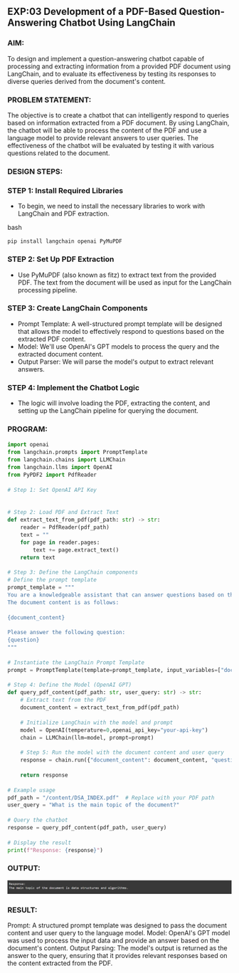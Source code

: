 ## EXP:03 Development of a PDF-Based Question-Answering Chatbot Using LangChain

### AIM:
To design and implement a question-answering chatbot capable of processing and extracting information from a provided PDF document using LangChain, and to evaluate its effectiveness by testing its responses to diverse queries derived from the document's content.

### PROBLEM STATEMENT:
The objective is to create a chatbot that can intelligently respond to queries based on information extracted from a PDF document. By using LangChain, the chatbot will be able to process the content of the PDF and use a language model to provide relevant answers to user queries. The effectiveness of the chatbot will be evaluated by testing it with various questions related to the document.

### DESIGN STEPS:
### STEP 1: Install Required Libraries
 - To begin, we need to install the necessary libraries to work with LangChain and PDF extraction.

bash
```
pip install langchain openai PyMuPDF
```

### STEP 2: Set Up PDF Extraction
 - Use PyMuPDF (also known as fitz) to extract text from the provided PDF. The text from the document will be used as input for the LangChain processing pipeline.

### STEP 3: Create LangChain Components
 - Prompt Template: A well-structured prompt template will be designed that allows the model to effectively respond to questions based on the extracted PDF content.
 - Model: We'll use OpenAI's GPT models to process the query and the extracted document content.
 - Output Parser: We will parse the model's output to extract relevant answers.

### STEP 4: Implement the Chatbot Logic
 - The logic will involve loading the PDF, extracting the content, and setting up the LangChain pipeline for querying the document.

### PROGRAM:
```python
import openai
from langchain.prompts import PromptTemplate
from langchain.chains import LLMChain
from langchain.llms import OpenAI
from PyPDF2 import PdfReader

# Step 1: Set OpenAI API Key


# Step 2: Load PDF and Extract Text
def extract_text_from_pdf(pdf_path: str) -> str:
    reader = PdfReader(pdf_path)
    text = ""
    for page in reader.pages:
        text += page.extract_text()
    return text

# Step 3: Define the LangChain components
# Define the prompt template
prompt_template = """
You are a knowledgeable assistant that can answer questions based on the content of a document. 
The document content is as follows:

{document_content}

Please answer the following question:
{question}
"""

# Instantiate the LangChain Prompt Template
prompt = PromptTemplate(template=prompt_template, input_variables=["document_content", "question"])

# Step 4: Define the Model (OpenAI GPT)
def query_pdf_content(pdf_path: str, user_query: str) -> str:
    # Extract text from the PDF
    document_content = extract_text_from_pdf(pdf_path)
    
    # Initialize LangChain with the model and prompt
    model = OpenAI(temperature=0,openai_api_key="your-api-key")
    chain = LLMChain(llm=model, prompt=prompt)

    # Step 5: Run the model with the document content and user query
    response = chain.run({"document_content": document_content, "question": user_query})

    return response

# Example usage
pdf_path = "/content/DSA_INDEX.pdf"  # Replace with your PDF path
user_query = "What is the main topic of the document?"

# Query the chatbot
response = query_pdf_content(pdf_path, user_query)

# Display the result
print(f"Response: {response}")
```
### OUTPUT:
![alt text](<Screenshot 2024-11-25 204459.png>)

### RESULT:
Prompt: A structured prompt template was designed to pass the document content and user query to the language model.
Model: OpenAI's GPT model was used to process the input data and provide an answer based on the document's content.
Output Parsing: The model's output is returned as the answer to the query, ensuring that it provides relevant responses based on the content extracted from the PDF.
